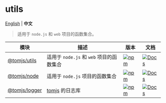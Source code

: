# utils

[English](./README.md) | **中文**

> 适用于 `node.js` 和 `web` 项目的函数集合。

| 模块 | 描述 | 版本 | 文档 |
| --- | --- | --- | --- |
| [@tomjs/utils](./packages/utils) | 适用于 `node.js` 和 `web` 项目的函数集合 | [![npm](https://img.shields.io/npm/v/@tomjs/utils)](https://www.npmjs.com/package/@tomjs/utils) | [![Docs](https://www.paka.dev/badges/v0/cute.svg)](https://www.paka.dev/npm/@tomjs/utils) |
| [@tomjs/node](./packages/node-utils) | 适用于 `node.js` 项目的函数集合 | [![npm](https://img.shields.io/npm/v/@tomjs/node)](https://www.npmjs.com/package/@tomjs/node) | [![Docs](https://www.paka.dev/badges/v0/cute.svg)](https://www.paka.dev/npm/@tomjs/node) |
| [@tomjs/logger](./packages/logger) | [tomjs](https://github.com/tomjs) 的日志库 | [![npm](https://img.shields.io/npm/v/@tomjs/logger)](https://www.npmjs.com/package/@tomjs/logger) | [![Docs](https://www.paka.dev/badges/v0/cute.svg)](https://www.paka.dev/npm/@tomjs/logger) |
